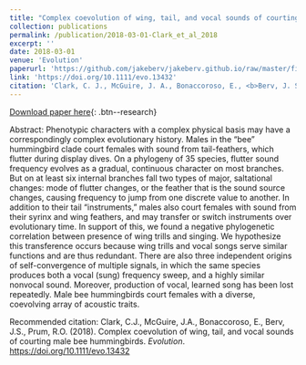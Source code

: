 ```yaml
---
title: "Complex coevolution of wing, tail, and vocal sounds of courting male bee hummingbirds"
collection: publications
permalink: /publication/2018-03-01-Clark_et_al_2018
excerpt: ''
date: 2018-03-01
venue: 'Evolution'
paperurl: 'https://github.com/jakeberv/jakeberv.github.io/raw/master/files/pdf/papers/Clark_et_al_2018.pdf'
link: 'https://doi.org/10.1111/evo.13432'
citation: 'Clark, C. J., McGuire, J. A., Bonaccoroso, E., <b>Berv, J. S.</b>, Prum, R. O. (2018). Complex coevolution of wing, tail, and vocal sounds of courting male bee hummingbirds. <i>Evolution</i>.'
---
```

[Download paper here](https://github.com/jakeberv/jakeberv.github.io/raw/master/files/pdf/papers/Clark_et_al_2018.pdf){: .btn--research}

Abstract: Phenotypic characters with a complex physical basis may have a correspondingly complex evolutionary history. Males in the “bee” hummingbird clade court females with sound from tail-feathers, which flutter during display dives. On a phylogeny of 35 species, flutter sound frequency evolves as a gradual, continuous character on most branches. But on at least six internal branches fall two types of major, saltational changes: mode of flutter changes, or the feather that is the sound source changes, causing frequency to jump from one discrete value to another. In addition to their tail “instruments,” males also court females with sound from their syrinx and wing feathers, and may transfer or switch instruments over evolutionary time. In support of this, we found a negative phylogenetic correlation between presence of wing trills and singing. We hypothesize this transference occurs because wing trills and vocal songs serve similar functions and are thus redundant. There are also three independent origins of self-convergence of multiple signals, in which the same species produces both a vocal (sung) frequency sweep, and a highly similar nonvocal sound. Moreover, production of vocal, learned song has been lost repeatedly. Male bee hummingbirds court females with a diverse, coevolving array of acoustic traits.

Recommended citation: Clark, C.J., McGuire, J.A., Bonaccoroso, E., Berv, J.S., Prum, R.O. (2018). Complex coevolution of wing, tail, and vocal sounds of courting male bee hummingbirds. <i>Evolution</i>. https://doi.org/10.1111/evo.13432